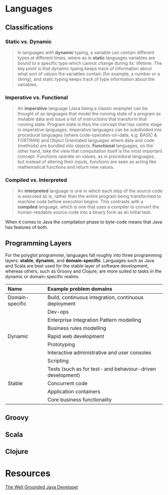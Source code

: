 

# Languages #

## Classifications ##

### Static vs. Dynamic ###

> In languages with **dynamic** typing, a variable can contain different types at different times, where as in **static** languages variables are bound to a specific type which cannot change during its' lifetime. The key point is that dynamic typing keeps track of information about what sort of values the variables contain (for example, a number or a string), and static typing keeps track of type information about the variables.

### Imperative vs. Functional ###

> An **imperative** language (Java being a classic example) can be thought of as languages that model the running state of a program as mutable data and issue a list of instructions that transform that running state. Program state is thus the concept that has centre stage in imperative languages. Imperative languages can be subdivided into procedural languages (where code-operates-on-data, e.g. BASIC & FORTRAN) and Object Orientated languages where data and code (methods) are bundled into objects. **Functional** languages, on the other hand, take the view that computation itself is the most important concept. Functions operate on values, as in procedural languages, but instead of altering their inputs, functions are seen as acting like mathematical functions and return new values.

### Compiled vs. Interpreted ###

> An **interpreted** language is one in which each step of the source code is executed as is, rather than the entire program being transformed to machine code before execution begins. This contrasts with a **compiled** language, which is one that uses a compiler to convert the human-readable source code into a binary form as an initial task.

When it comes to Java the compilation phase to byte-code means that Java has features of both.

## Programming Layers ##

For the polyglot programmer, languages fall roughly into three programming layers: **stable**, **dynamic**, and **domain-specific**. Languages such as Java and Scala are best used for the stable layer of software development, whereas others, such as Groovy and Clojure, are more suited to tasks in the dynamic or domain-specific realms.

| **Name** | **Example problem domains** |
|:---------|:----------------------------|
| Domain-specific | Build, continuous integration, continuous deployment |
|          | Dev-ops                     |
|          | Enterprise Integration Pattern modelling |
|          | Business rules modelling    |
| Dynamic  | Rapid web development       |
|          | Prototyping                 |
|          | Interactive administrative and user consoles |
|          | Scripting                   |
|          | Tests (such as for test- and behaviour-driven development) |
| Stable   | Concurrent code             |
|          | Application containers      |
|          | Core business functionality |

## Groovy ##

## Scala ##

## Clojure ##

# Resources #

[The Well Grounded Java Developer](http://www.java7developer.com/)